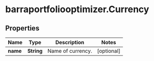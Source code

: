 # barraportfoliooptimizer.Currency

## Properties

Name | Type | Description | Notes
------------ | ------------- | ------------- | -------------
**name** | **String** | Name of currency. | [optional] 


